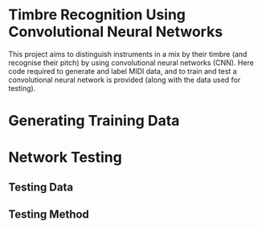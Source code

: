 # Timbre Recognition Using Convolutional Neural Networks

This project aims to distinguish instruments in a mix by their timbre (and recognise their pitch) by using convolutional neural networks (CNN). Here code required to generate and label MIDI data, and to train and test a convolutional neural network is provided (along with the data used for testing).

# Generating Training Data

# Network Testing
## Testing Data

## Testing Method
